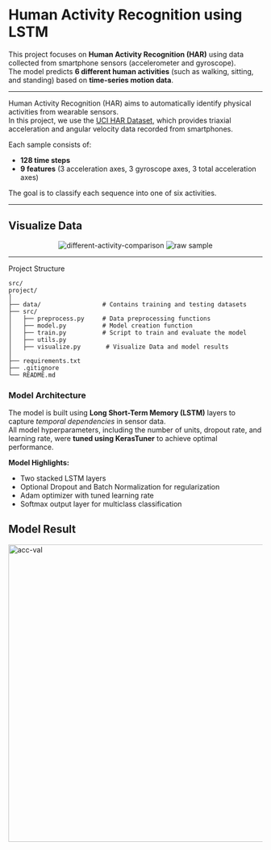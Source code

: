 # Human Activity Recognition using LSTM

This project focuses on **Human Activity Recognition (HAR)** using data collected from smartphone sensors (accelerometer and gyroscope).  
The model predicts **6 different human activities** (such as walking, sitting, and standing) based on **time-series motion data**.

---
Human Activity Recognition (HAR) aims to automatically identify physical activities from wearable sensors.  
In this project, we use the [UCI HAR Dataset](https://archive.ics.uci.edu/ml/datasets/human+activity+recognition+using+smartphones), which provides triaxial acceleration and angular velocity data recorded from smartphones.

Each sample consists of:
- **128 time steps**
- **9 features** (3 acceleration axes, 3 gyroscope axes, 3 total acceleration axes)

The goal is to classify each sequence into one of six activities.   

---
Visualize Data 
---
<div align="center">
<img  alt="different-activity-comparison" src="https://github.com/user-attachments/assets/5124a8b5-7a80-480c-b947-e593adbbe403" /> 
<img  alt="raw sample" src="https://github.com/user-attachments/assets/b5dbdd1b-a87f-47a8-bcb2-a467b334722d"  />
  
</div>

 
---
Project Structure
```
src/  
project/
│
├── data/                 # Contains training and testing datasets
├── src/
│   ├── preprocess.py     # Data preprocessing functions
│   ├── model.py          # Model creation function
│   ├── train.py          # Script to train and evaluate the model
│   ├── utils.py
│   ├── visualize.py       # Visualize Data and model results
│
├── requirements.txt
├── .gitignore
└── README.md
```

### Model Architecture

The model is built using **Long Short-Term Memory (LSTM)** layers to capture _temporal dependencies_ in sensor data.  
All model hyperparameters, including the number of units, dropout rate, and learning rate, were **tuned using KerasTuner** to achieve optimal performance.  

**Model Highlights:**  
- Two stacked LSTM layers  
- Optional Dropout and Batch Normalization for regularization  
- Adam optimizer with tuned learning rate  
- Softmax output layer for multiclass classification  

Model Result 
--
<img width="1189" height="590" alt="acc-val" src="https://github.com/user-attachments/assets/be2426ae-a779-4eba-b61a-22b0e189248a" />
